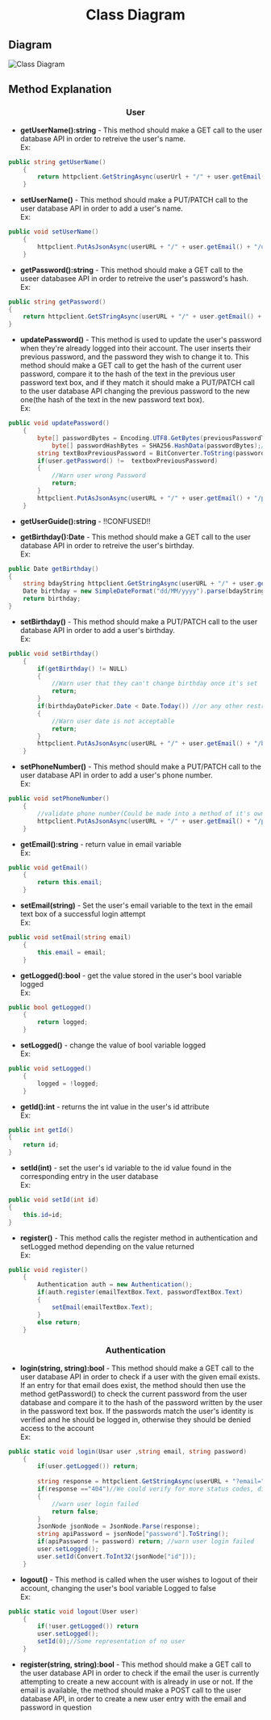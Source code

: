 
# <p align="center" >Class Diagram</p>

## Diagram
![Class Diagram](https://i.imgur.com/ylpYjmH.png)

## Method Explanation
### <p align = "center">User</p>

* __getUserName():string__ - This method should make a GET call to the user database API in order to retreive the user's name. 
</br> Ex:

```csharp
public string getUserName()
	{	
		return httpclient.GetStringAsync(userUrl + "/" + user.getEmail() + "/username");
	}
```
* __setUserName()__ - This method should make a PUT/PATCH call to the user database API in order to add a user's name. 
</br> Ex:

```csharp
public void setUserName()
	{
		httpclient.PutAsJsonAsync(userURL + "/" + user.getEmail() + "/username", userNameTextBox.Text);
	}
 ```

* __getPassword():string__ - This method should make a GET call to the useer databasee API in order to retreive the user's password's hash.
</br> Ex:

```csharp
public string getPassword()
{
	return httpclient.GetSTringAsync(userURL + "/" + user.getEmail() + "/password";
}
```

* __updatePassword()__ - This method is used to update the user's password when they're already logged into their account. The user inserts their previous password, and the password they wish to change it to. This method should make a GET call to get the hash of the current user password, compare it to the hash of the text in the previous user password text box, and if they match it should make a PUT/PATCH call to the user database API changing the previous password to the new one(the hash of the text in the new password text box).
</br> Ex:

```csharp
public void updatePassword()
	{
		byte[] passwordBytes = Encoding.UTF8.GetBytes(previousPasswordTextBox.Text);
            byte[] passwordHashBytes = SHA256.HashData(passwordBytes);//whatever hasing algorithm is used for the passwords in database
		string textBoxPreviousPassword = BitConverter.ToString(passwordHashBytes)
		if(user.getPassword() !=  textboxPreviousPassword)
		{
			//Warn user wrong Password
			return;
		} 
		httpclient.PutAsJsonAsync(userURL + "/" + user.getEmail() + "/password", textBoxPreviousPassword);
	}
 ```

* __getUserGuide():string__ - !!CONFUSED!! 

* __getBirthday():Date__ - This method should make a GET call to the user database API in order to retreive the user's birthday.
</br> Ex:

```csharp
public Date getBirthday()
{
	string bdayString httpclient.GetStringAsync(userURL + "/" + user.getEmail() + "/birthday";
	Date birthday = new SimpleDateFormat("dd/MM/yyyy").parse(bdayString);
	return birthday;
}
```

* __setBirthday()__ - This method should make a PUT/PATCH call to the user database API in order to add a user's birthday.
</br> Ex:

```csharp
public void setBirthday()
	{
		if(getBirthday() != NULL)
		{
			//Warn user that they can't change birthday once it's set
			return;
		}
		if(birthdayDatePicker.Date < Date.Today()) //or any other restrictions the birthday might have(Could be made into a method of it's own)
		{
			//Warn user date is not acceptable
			return;
		}
		httpclient.PutAsJsonAsync(userURL + "/" + user.getEmail() + "/birthday", birthdayDatePicker.Date);
	}
```

* __setPhoneNumber()__ - This method should make a PUT/PATCH call to the user database API in order to add a user's phone number.
</br> Ex:

```csharp
public void setPhoneNumber()
	{
		//validate phone number(Could be made into a method of it's own)
		httpclient.PutAsJsonAsync(userURL + "/" + user.getEmail() + "/phoneNumber", phoneNumberTextBox.Text);	
	}
```
* __getEmail():string__ - return value in email variable
</br> Ex:

```csharp
public void getEmail()
	{
		return this.email;
	}
```

* __setEmail(string)__ - Set the user's email variable to the text in the email text box of a successful login attempt
</br> Ex:

```csharp
public void setEmail(string email)
	{
		this.email = email;
	}
```

* __getLogged():bool__ - get the value stored in the user's bool variable logged
</br> Ex:

```csharp
public bool getLogged()
	{
		return logged;
	}
```

* __setLogged()__ - change the value of bool variable logged
</br> Ex:

```csharp
public void setLogged()
	{
		logged = !logged;
	}
```

* __getId():int__ - returns the int value in the user's id attribute
</br> Ex:

```csharp
public int getId()
{
	return id;
}
```

* __setId(int)__ - set the user's id variable to the id value found in the corresponding entry in the user database 
</br> Ex:

```csharp
public void setId(int id)
{
	this.id=id;
}
```

* __register()__ - This method calls the register method in authentication and setLogged method depending on the value returned
</br> Ex:

```csharp
public void register()
	{
		Authentication auth = new Authentication();
		if(auth.register(emailTextBox.Text, passwordTextBox.Text)
		{
			setEmail(emailTextBox.Text);
		}
		else return;
	}
```

### <p align="center">Authentication</p>

* __login(string, string):bool__ - This method should make a GET call to the user database API in order to check if a user with the given email exists. If an entry for that email does exist, the method should then use the method getPassword() to check the current password from the user database and compare it to the hash of the password written by the user in the password text box. If the passwords match the user's identity is verified and he should be logged in, otherwise they should be denied access to the account
</br> Ex:

```csharp
public static void login(Usar user ,string email, string password)
	{
		if(user.getLogged()) return;
		
		string response = httpclient.GetStringAsync(userURL + "?email=" + email);
		if(response =="404")//We could verify for more status codes, displaying different messages
		{
			//warn user login failed
			return false;
		}
		JsonNode jsonNode = JsonNode.Parse(response);
		string apiPassword = jsonNode["password"].ToString();
		if(apiPassword != password) return; //warn user login failed
		user.setLogged();
		user.setId(Convert.ToInt32(jsonNode["id"]));		
	}
```

* __logout()__ - This method is called when the user wishes to logout of their account, changing the user's bool variable Logged to false
</br> Ex:

```csharp
public static void logout(User user)
	{
		if(!user.getLogged()) return
		user.setLogged();
		setId(0);//Some representation of no user
	}
```

* __register(string, string):bool__ - This method should make a GET call to the user database API in order to check if the email the user is currently attempting to create a new account with is already in use or not. If the email is available, the method should make a POST call to the user database API, in order to create a new user entry with the email and password in question


